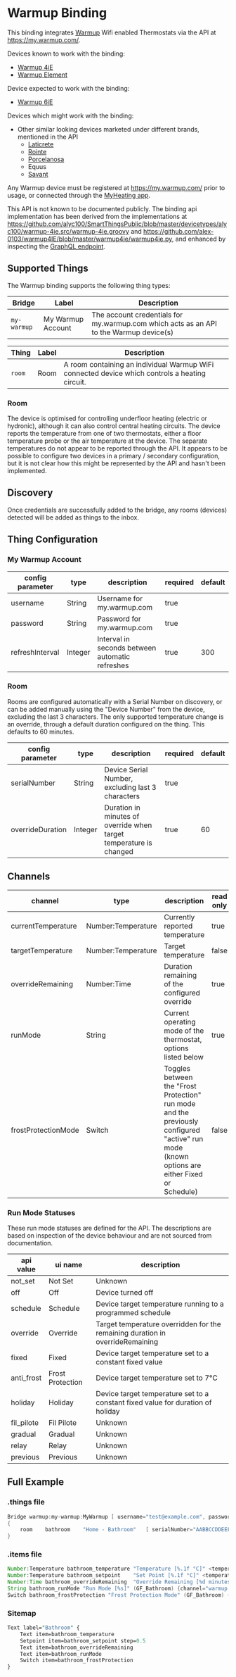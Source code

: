 # Warmup Binding

This binding integrates [Warmup](https://www.warmup.co.uk) Wifi enabled Thermostats via the API at <https://my.warmup.com/>.

Devices known to work with the binding:
* [Warmup 4iE](https://www.warmup.co.uk/thermostats/smart/4ie-underfloor-heating)
* [Warmup Element](https://www.warmup.co.uk/thermostats/smart/element-wifi-thermostat)

Device expected to work with the binding:
* [Warmup 6iE](https://www.warmup.co.uk/thermostats/smart/6ie-underfloor-heating)

Devices which might work with the binding:
* Other similar looking devices marketed under different brands, mentioned in the API
  * [Laticrete](https://laticrete.com/)
  * [Rointe](https://rointe.com/)
  * [Porcelanosa](https://www.porcelanosa.com/)
  * Equus
  * [Savant](https://www.savant.com/)

Any Warmup device must be registered at <https://my.warmup.com/> prior to usage, or connected through the [MyHeating app](https://www.warmup.co.uk/thermostats/smart/myheating-app).

This API is not known to be documented publicly.
The binding api implementation has been derived from the implementations at <https://github.com/alyc100/SmartThingsPublic/blob/master/devicetypes/alyc100/warmup-4ie.src/warmup-4ie.groovy> and <https://github.com/alex-0103/warmup4IE/blob/master/warmup4ie/warmup4ie.py>, and enhanced by inspecting the [GraphQL endpoint](https://apil.warmup.com/graphql).


## Supported Things

The Warmup binding supports the following thing types:

| Bridge         | Label             | Description                                                                            |
|----------------|-------------------|----------------------------------------------------------------------------------------|
| `my-warmup`    | My Warmup Account | The account credentials for my.warmup.com which acts as an API to the Warmup device(s) |

| Thing    | Label | Description                                                                                    |
|----------|-------|------------------------------------------------------------------------------------------------|
| `room`   | Room  | A room containing an individual Warmup WiFi connected device which controls a heating circuit. |

### Room

The device is optimised for controlling underfloor heating (electric or hydronic), although it can also control central heating circuits.
The device reports the temperature from one of two thermostats, either a floor temperature probe or the air temperature at the device.
The separate temperatures do not appear to be reported through the API. It appears to be possible to configure two devices in a primary / secondary configuration, but it is not clear how this might be represented by the API and hasn't been implemented.

## Discovery

Once credentials are successfully added to the bridge, any rooms (devices) detected will be added as things to the inbox.

## Thing Configuration

### My Warmup Account

| config parameter | type    | description                                     | required | default |
|------------------|---------|-------------------------------------------------|----------|---------|
| username         | String  | Username for my.warmup.com                      | true     |         |
| password         | String  | Password for my.warmup.com                      | true     |         |
| refreshInterval  | Integer | Interval in seconds between automatic refreshes | true     | 300     |

### Room

Rooms are configured automatically with a Serial Number on discovery, or can be added manually using the "Device Number" from the device, excluding the last 3 characters. The only supported temperature change is an override, through a default duration configured on the thing. This defaults to 60 minutes.

| config parameter | type    | description                                                        | required | default |
|------------------|---------|--------------------------------------------------------------------|----------|---------|
| serialNumber     | String  | Device Serial Number, excluding last 3 characters                  | true     |         |
| overrideDuration | Integer | Duration in minutes of override when target temperature is changed | true     | 60      |

## Channels

| channel             | type               | description                                                                                                                                  | read only |
|---------------------|--------------------|----------------------------------------------------------------------------------------------------------------------------------------------|-----------|
| currentTemperature  | Number:Temperature | Currently reported temperature                                                                                                               | true      |
| targetTemperature   | Number:Temperature | Target temperature                                                                                                                           | false     |
| overrideRemaining   | Number:Time        | Duration remaining of the configured override                                                                                                | true      |
| runMode             | String             | Current operating mode of the thermostat, options listed below                                                                               | true      |
| frostProtectionMode | Switch             | Toggles between the "Frost Protection" run mode and the previously configured "active" run mode (known options are either Fixed or Schedule) | false     |

### Run Mode Statuses

These run mode statuses are defined for the API. The descriptions are based on inspection of the device behaviour and are not sourced from documentation.

| api value  | ui name          | description                                                                     |
|------------|------------------|---------------------------------------------------------------------------------|
| not_set    | Not Set          | Unknown                                                                         |
| off        | Off              | Device turned off                                                               |
| schedule   | Schedule         | Device target temperature running to a programmed schedule                      |
| override   | Override         | Target temperature overridden for the remaining duration in overrideRemaining   |
| fixed      | Fixed            | Device target temperature set to a constant fixed value                         |
| anti_frost | Frost Protection | Device target temperature set to 7°C                                            |
| holiday    | Holiday          | Device target temperature set to a constant fixed value for duration of holiday |
| fil_pilote | Fil Pilote       | Unknown                                                                         |
| gradual    | Gradual          | Unknown                                                                         |
| relay      | Relay            | Unknown                                                                         |
| previous   | Previous         | Unknown                                                                         |

## Full Example

### .things file

```java
Bridge warmup:my-warmup:MyWarmup [ username="test@example.com", password="test", refreshInterval=300 ]
{
    room    bathroom    "Home - Bathroom"   [ serialNumber="AABBCCDDEEFF", overrideDuration=60 ]
}
```

### .items file

```java
Number:Temperature bathroom_temperature "Temperature [%.1f °C]" <temperature> (GF_Bathroom, Temperature)    ["Temperature"] {channel="warmup:room:MyWarmup:bathroom:currentTemperature"}
Number:Temperature bathroom_setpoint    "Set Point [%.1f °C]" <temperature> (GF_Bathroom) ["Set Point"] {channel="warmup:room:MyWarmup:bathroom:targetTemperature"}
Number:Time bathroom_overrideRemaining  "Override Remaining [%d minutes]" (GF_Bathroom) {channel="warmup:room:MyWarmup:bathroom:overrideRemaining"}
String bathroom_runMode "Run Mode [%s]" (GF_Bathroom) {channel="warmup:room:MyWarmup:bathroom:runMode"}
Switch bathroom_frostProtection "Frost Protection Mode" (GF_Bathroom) {channel="warmup:room:MyWarmup:bathroom:frostProtectionMode"}
```

### Sitemap

```perl
Text label="Bathroom" {
    Text item=bathroom_temperature
    Setpoint item=bathroom_setpoint step=0.5
    Text item=bathroom_overrideRemaining
    Text item=bathroom_runMode
    Switch item=bathroom_frostProtection
}
```
